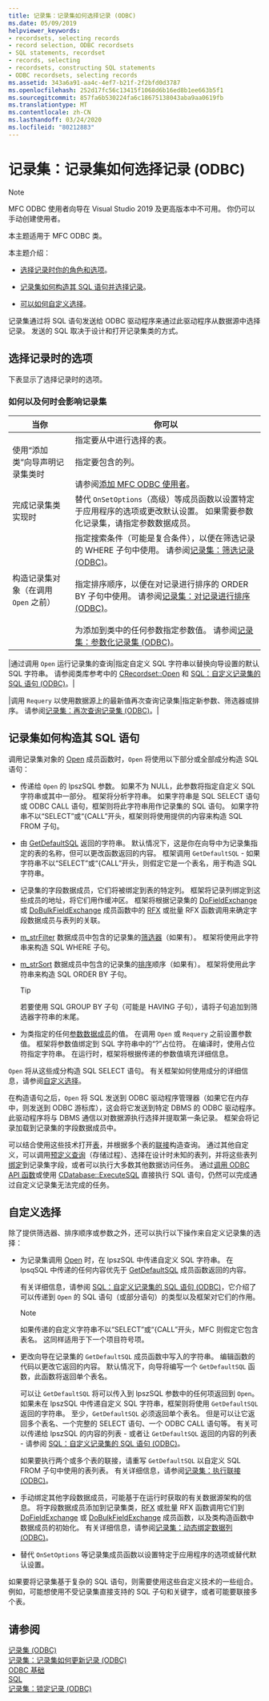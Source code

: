 ```yaml
---
title: 记录集：记录集如何选择记录 (ODBC)
ms.date: 05/09/2019
helpviewer_keywords:
- recordsets, selecting records
- record selection, ODBC recordsets
- SQL statements, recordset
- records, selecting
- recordsets, constructing SQL statements
- ODBC recordsets, selecting records
ms.assetid: 343a6a91-aa4c-4ef7-b21f-2f2bfd0d3787
ms.openlocfilehash: 252d17fc56c13415f1068d6b16ed8b1ee663b5f1
ms.sourcegitcommit: 857fa6b530224fa6c18675138043aba9aa0619fb
ms.translationtype: MT
ms.contentlocale: zh-CN
ms.lasthandoff: 03/24/2020
ms.locfileid: "80212883"
---
```

# <a name="recordset-how-recordsets-select-records-odbc"></a>记录集：记录集如何选择记录 (ODBC)

> [!NOTE]
> MFC ODBC 使用者向导在 Visual Studio 2019 及更高版本中不可用。 你仍可以手动创建使用者。

本主题适用于 MFC ODBC 类。

本主题介绍：

- [选择记录时你的角色和选项](#_core_your_options_in_selecting_records)。

- [记录集如何构造其 SQL 语句并选择记录](#_core_how_a_recordset_constructs_its_sql_statement)。

- [可以如何自定义选择](#_core_customizing_the_selection)。

记录集通过将 SQL 语句发送给 ODBC 驱动程序来通过此驱动程序从数据源中选择记录。 发送的 SQL 取决于设计和打开记录集类的方式。

##  <a name="your-options-in-selecting-records"></a><a name="_core_your_options_in_selecting_records"></a> 选择记录时的选项

下表显示了选择记录时的选项。

### <a name="how-and-when-you-can-affect-a-recordset"></a>如何以及何时会影响记录集

|当你|你可以|
|--------------|-------------|
|使用“添加类”向导声明记录集类时|指定要从中进行选择的表。<br /><br /> 指定要包含的列。<br /><br /> 请参阅[添加 MFC ODBC 使用者](../../mfc/reference/adding-an-mfc-odbc-consumer.md)。|
|完成记录集类实现时|替代 `OnSetOptions`（高级）等成员函数以设置特定于应用程序的选项或更改默认设置。 如果需要参数化记录集，请指定参数数据成员。|
|构造记录集对象（在调用 `Open` 之前）|指定搜索条件（可能是复合条件），以便在筛选记录的 WHERE 子句中使用。 请参阅[记录集：筛选记录 (ODBC)](../../data/odbc/recordset-filtering-records-odbc.md)。<br /><br /> 指定排序顺序，以便在对记录进行排序的 ORDER BY 子句中使用。 请参阅[记录集：对记录进行排序 (ODBC)](../../data/odbc/recordset-sorting-records-odbc.md)。<br /><br /> 为添加到类中的任何参数指定参数值。 请参阅[记录集：参数化记录集 (ODBC)](../../data/odbc/recordset-parameterizing-a-recordset-odbc.md)。|

|通过调用 `Open` 运行记录集的查询|指定自定义 SQL 字符串以替换向导设置的默认 SQL 字符串。 请参阅类库参考中的 [CRecordset::Open](../../mfc/reference/crecordset-class.md#open) 和 [SQL：自定义记录集的 SQL 语句 (ODBC)](../../data/odbc/sql-customizing-your-recordsets-sql-statement-odbc.md)。|

|调用 `Requery` 以使用数据源上的最新值再次查询记录集|指定新参数、筛选器或排序。 请参阅[记录集：再次查询记录集 (ODBC)](../../data/odbc/recordset-requerying-a-recordset-odbc.md)。|

##  <a name="how-a-recordset-constructs-its-sql-statement"></a><a name="_core_how_a_recordset_constructs_its_sql_statement"></a> 记录集如何构造其 SQL 语句

调用记录集对象的 [Open](../../mfc/reference/crecordset-class.md#open) 成员函数时，`Open` 将使用以下部分或全部成分构造 SQL 语句：

- 传递给 `Open` 的 lpszSQL 参数。 如果不为 NULL，此参数将指定自定义 SQL 字符串或其中一部分。 框架将分析字符串。 如果字符串是 SQL SELECT 语句或 ODBC CALL 语句，框架则将此字符串用作记录集的 SQL 语句。 如果字符串不以“SELECT”或“{CALL”开头，框架则将使用提供的内容来构造 SQL FROM 子句。

- 由 [GetDefaultSQL](../../mfc/reference/crecordset-class.md#getdefaultsql) 返回的字符串。 默认情况下，这是你在向导中为记录集指定的表的名称，但可以更改函数返回的内容。 框架调用 `GetDefaultSQL` - 如果字符串不以“SELECT”或“{CALL”开头，则假定它是一个表名，用于构造 SQL 字符串。

- 记录集的字段数据成员，它们将被绑定到表的特定列。 框架将记录列绑定到这些成员的地址，将它们用作缓冲区。 框架将根据记录集的 [DoFieldExchange](../../mfc/reference/crecordset-class.md#dofieldexchange) 或 [DoBulkFieldExchange](../../mfc/reference/crecordset-class.md#dofieldexchange) 成员函数中的 [RFX](../../data/odbc/record-field-exchange-using-rfx.md) 或批量 RFX 函数调用来确定字段数据成员与表列的关联。

- [m_strFilter](../../mfc/reference/crecordset-class.md#m_strfilter) 数据成员中包含的记录集的[筛选器](../../data/odbc/recordset-filtering-records-odbc.md)（如果有）。 框架将使用此字符串来构造 SQL WHERE 子句。

- [m_strSort](../../mfc/reference/crecordset-class.md#m_strsort) 数据成员中包含的记录集的[排序](../../data/odbc/recordset-sorting-records-odbc.md)顺序（如果有）。 框架将使用此字符串来构造 SQL ORDER BY 子句。

   > [!TIP]
   > 若要使用 SQL GROUP BY 子句（可能是 HAVING 子句），请将子句追加到筛选器字符串的末尾。

- 为类指定的任何[参数数据成员](../../data/odbc/recordset-parameterizing-a-recordset-odbc.md)的值。 在调用 `Open` 或 `Requery` 之前设置参数值。 框架将参数值绑定到 SQL 字符串中的“?”占位符。 在编译时，使用占位符指定字符串。 在运行时，框架将根据传递的参数值填充详细信息。

`Open` 将从这些成分构造 SQL SELECT 语句。 有关框架如何使用成分的详细信息，请参阅[自定义选择](#_core_customizing_the_selection)。

在构造语句之后，`Open` 将 SQL 发送到 ODBC 驱动程序管理器（如果它在内存中，则发送到 ODBC 游标库），这会将它发送到特定 DBMS 的 ODBC 驱动程序。 此驱动程序将与 DBMS 通信以对数据源执行选择并提取第一条记录。 框架会将记录加载到记录集的字段数据成员中。

可以结合使用这些技术打开[表](../../data/odbc/recordset-declaring-a-class-for-a-table-odbc.md)，并根据多个表的[联接](../../data/odbc/recordset-performing-a-join-odbc.md)构造查询。 通过其他自定义，可以调用[预定义查询](../../data/odbc/recordset-declaring-a-class-for-a-predefined-query-odbc.md)（存储过程）、选择在设计时未知的表列，并将这些表列[绑定](../../data/odbc/recordset-dynamically-binding-data-columns-odbc.md)到记录集字段，或者可以执行大多数其他数据访问任务。 通过[调用 ODBC API 函数](../../data/odbc/odbc-calling-odbc-api-functions-directly.md)或使用 [CDatabase::ExecuteSQL](../../mfc/reference/cdatabase-class.md#executesql) 直接执行 SQL 语句，仍然可以完成通过自定义记录集无法完成的任务。

##  <a name="customizing-the-selection"></a><a name="_core_customizing_the_selection"></a> 自定义选择

除了提供筛选器、排序顺序或参数之外，还可以执行以下操作来自定义记录集的选择：

- 为记录集调用 [Open](../../mfc/reference/crecordset-class.md#open) 时，在 lpszSQL 中传递自定义 SQL 字符串。 在 lpsqSQL 中传递的任何内容优先于 [GetDefaultSQL](../../mfc/reference/crecordset-class.md#getdefaultsql) 成员函数返回的内容。

   有关详细信息，请参阅 [SQL：自定义记录集的 SQL 语句 (ODBC)](../../data/odbc/sql-customizing-your-recordsets-sql-statement-odbc.md)，它介绍了可以传递到 `Open` 的 SQL 语句（或部分语句）的类型以及框架对它们的作用。

    > [!NOTE]
    >  如果传递的自定义字符串不以“SELECT”或“{CALL”开头，MFC 则假定它包含表名。 这同样适用于下一个项目符号项。

- 更改向导在记录集的 `GetDefaultSQL` 成员函数中写入的字符串。 编辑函数的代码以更改它返回的内容。 默认情况下，向导将编写一个 `GetDefaultSQL` 函数，此函数将返回单个表名。

   可以让 `GetDefaultSQL` 将可以传入到 lpszSQL 参数中的任何项返回到 `Open`。 如果未在 lpszSQL 中传递自定义 SQL 字符串，框架则将使用 `GetDefaultSQL` 返回的字符串。 至少，`GetDefaultSQL` 必须返回单个表名。 但是可以让它返回多个表名、一个完整的 SELECT 语句、一个 ODBC CALL 语句等。 有关可以传递给 lpszSQL 的内容的列表 - 或者让 `GetDefaultSQL` 返回的内容的列表 - 请参阅 [SQL：自定义记录集的 SQL 语句 (ODBC)](../../data/odbc/sql-customizing-your-recordsets-sql-statement-odbc.md)。

   如果要执行两个或多个表的联接，请重写 `GetDefaultSQL` 以自定义 SQL FROM 子句中使用的表列表。 有关详细信息，请参阅[记录集：执行联接 (ODBC)](../../data/odbc/recordset-performing-a-join-odbc.md)。

- 手动绑定其他字段数据成员，可能基于在运行时获取的有关数据源架构的信息。 将字段数据成员添加到记录集类，[RFX](../../data/odbc/record-field-exchange-using-rfx.md) 或批量 RFX 函数调用它们到 [DoFieldExchange](../../mfc/reference/crecordset-class.md#dofieldexchange) 或 [DoBulkFieldExchange](../../mfc/reference/crecordset-class.md#dobulkfieldexchange) 成员函数，以及类构造函数中数据成员的初始化。 有关详细信息，请参阅[记录集：动态绑定数据列 (ODBC)](../../data/odbc/recordset-dynamically-binding-data-columns-odbc.md)。

- 替代 `OnSetOptions` 等记录集成员函数以设置特定于应用程序的选项或替代默认设置。

如果要将记录集基于复杂的 SQL 语句，则需要使用这些自定义技术的一些组合。 例如，可能想使用不受记录集直接支持的 SQL 子句和关键字，或者可能要联接多个表。

## <a name="see-also"></a>请参阅

[记录集 (ODBC)](../../data/odbc/recordset-odbc.md)<br/>
[记录集：记录集如何更新记录 (ODBC)](../../data/odbc/recordset-how-recordsets-update-records-odbc.md)<br/>
[ODBC 基础](../../data/odbc/odbc-basics.md)<br/>
[SQL](../../data/odbc/sql.md)<br/>
[记录集：锁定记录 (ODBC)](../../data/odbc/recordset-locking-records-odbc.md)
